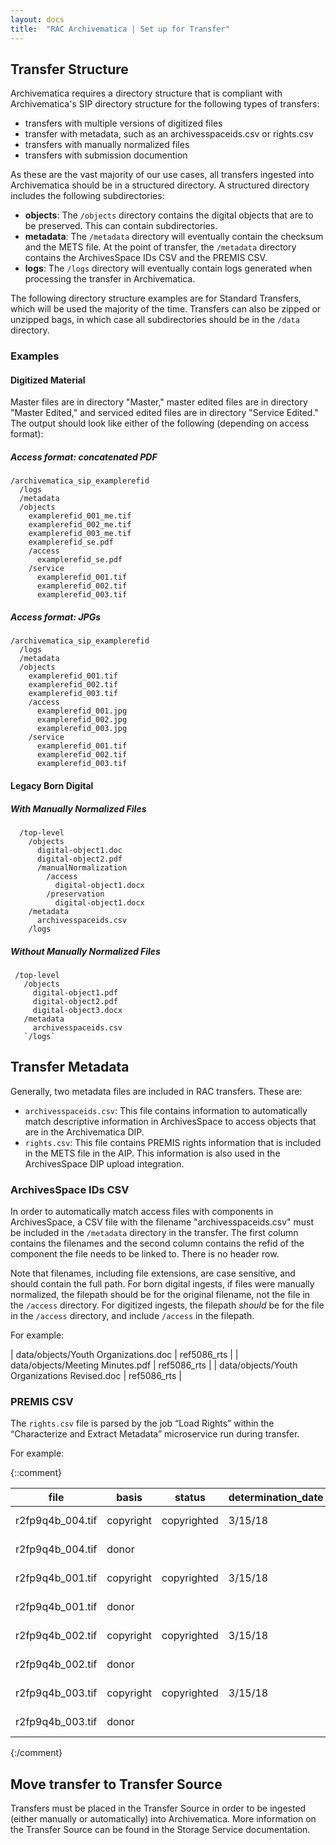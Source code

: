 ```yaml
---
layout: docs
title:  "RAC Archivematica | Set up for Transfer"
---
```



## Transfer Structure 

Archivematica requires a directory structure that is compliant with Archivematica's SIP directory structure for the following types of transfers:

*  transfers with multiple versions of digitized files
*  transfer with metadata, such as an archivesspaceids.csv or rights.csv
*  transfers with manually normalized files
*  transfers with submission documention

As these are the vast majority of our use cases, all transfers ingested into Archivematica should be in a structured directory. A structured directory includes the following subdirectories:

*  **objects**: The `/objects` directory contains the digital objects that are to be preserved. This can contain subdirectories.
*  **metadata**: The `/metadata` directory will eventually contain the checksum and the METS file. At the point of transfer, the `/metadata` directory contains the ArchivesSpace IDs CSV and the PREMIS CSV.
*  **logs**: The `/logs` directory will eventually contain logs generated when processing the transfer in Archivematica.

The following directory structure examples are for Standard Transfers, which will be used the majority of the time. Transfers can also be zipped or unzipped bags, in which case all subdirectories should be in the `/data` directory.

### Examples

#### Digitized Material

Master files are in directory "Master," master edited files are in directory "Master Edited," and serviced edited files are in directory "Service Edited." The output should look like either of the following (depending on access format):


##### Access format: concatenated PDF

```
/archivematica_sip_examplerefid
  /logs
  /metadata
  /objects
    examplerefid_001_me.tif
    examplerefid_002_me.tif
    examplerefid_003_me.tif
    examplerefid_se.pdf
    /access
      examplerefid_se.pdf
    /service
      examplerefid_001.tif
      examplerefid_002.tif
      examplerefid_003.tif
```

##### Access format: JPGs

```
/archivematica_sip_examplerefid
  /logs
  /metadata
  /objects
    examplerefid_001.tif
    examplerefid_002.tif
    examplerefid_003.tif
    /access
      examplerefid_001.jpg
      examplerefid_002.jpg
      examplerefid_003.jpg
    /service
      examplerefid_001.tif
      examplerefid_002.tif
      examplerefid_003.tif
```

#### Legacy Born Digital

##### With Manually Normalized Files

```
  /top-level
    /objects
      digital-object1.doc
      digital-object2.pdf
      /manualNormalization
        /access
          digital-object1.docx
        /preservation
          digital-object1.docx
    /metadata
      archivesspaceids.csv
    /logs
```

##### Without Manually Normalized Files

```
 /top-level
   /objects
     digital-object1.pdf
     digital-object2.pdf
     digital-object3.docx
   /metadata
     archivesspaceids.csv
   `/logs`
```

## Transfer Metadata

Generally, two metadata files are included in RAC transfers. These are:

* `archivesspaceids.csv`: This file contains information to automatically match descriptive information in ArchivesSpace to access objects that are in the Archivematica DIP.
* `rights.csv`: This file contains PREMIS rights information that is included in the METS file in the AIP. This information is also used in the ArchivesSpace DIP upload integration.

### ArchivesSpace IDs CSV

In order to automatically match access files with components in ArchivesSpace, a CSV file with the filename "archivesspaceids.csv" must be included in the `/metadata` directory in the transfer. The first column contains the filenames and the second column contains the refid of the component the file needs to be linked to. There is no header row.

Note that filenames, including file extensions, are case sensitive, and should contain the full path. For born digital ingests, if files were manually normalized, the filepath should be for the original filename, not the file in the `/access` directory. For digitized ingests, the filepath _should_ be for the file in the `/access` directory, and include `/access` in the filepath.

For example:

| data/objects/Youth Organizations.doc  | ref5086\_rts |
| data/objects/Meeting Minutes.pdf      | ref5086\_rts |
| data/objects/Youth Organizations Revised.doc  | ref5086\_rts |


### PREMIS CSV

The `rights.csv` file is parsed by the job “Load Rights” within the “Characterize and Extract Metadata” microservice run during transfer.

For example:

{::comment}

| file | basis | status | determination_date | jurisdiction | start_date | end_date | terms | citation | note | grant_act | grant_restriction | grant_start_date | grant_end_date | grant_note | doc_id_type | doc_id_value | doc_id_role |
| --- | --- | --- | --- | --- | --- | --- | --- | --- | --- | --- | --- | --- | --- | --- | --- | --- | --- |
| r2fp9q4b_004.tif | copyright | copyrighted | 3/15/18 | us | 1/1/00 | open |  |  | Copyright note | publish | Allow | 1/1/00 | open | Grant note |  |  |  |
| r2fp9q4b_004.tif | donor |  |  |  | 1/1/90 | open |  |  | Donor note | disseminate | Allow | 1/1/90 | open | Grant note |  |  |  |
| r2fp9q4b_001.tif | copyright | copyrighted | 3/15/18 | us | 1/1/00 | open |  |  | Copyright note | publish | Allow | 1/1/00 | open | Grant note |  |  |  |
| r2fp9q4b_001.tif | donor |  |  |  | 1/1/90 | open |  |  | Donor note | disseminate | Allow | 1/1/90 | open | Grant note |  |  |  |
| r2fp9q4b_002.tif | copyright | copyrighted | 3/15/18 | us | 1/1/00 | open |  |  | Copyright note | publish | Allow | 1/1/00 | open | Grant note |  |  |  |
| r2fp9q4b_002.tif | donor |  |  |  | 1/1/90 | open |  |  | Donor note | disseminate | Allow | 1/1/90 | open | Grant note |  |  |  |
| r2fp9q4b_003.tif | copyright | copyrighted | 3/15/18 | us | 1/1/00 | open |  |  | Copyright note | publish | Allow | 1/1/00 | open | Grant note |  |  |  |
| r2fp9q4b_003.tif | donor |  |  |  | 1/1/90 | open |  |  | Donor note | disseminate | Allow | 1/1/90 | open | Grant note |  |  |  |

{:/comment}

## Move transfer to Transfer Source

Transfers must be placed in the Transfer Source in order to be ingested (either manually or automatically) into Archivematica. More information on the Transfer Source can be found in the Storage Service documentation.